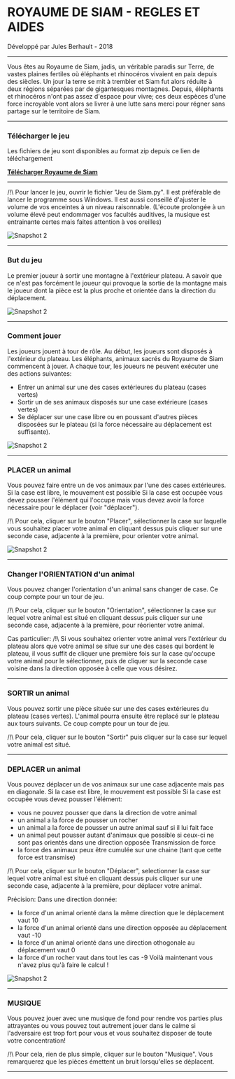 # ROYAUME DE SIAM - REGLES ET AIDES
Développé par Jules Berhault - 2018
_________________________________________________________________________

Vous êtes au Royaume de Siam, jadis, un véritable paradis sur Terre,
de vastes plaines fertiles où éléphants et rhinocéros vivaient en paix
depuis des siècles.
Un jour la terre se mit à trembler et Siam fut alors réduite à deux
régions séparées par de gigantesques montagnes.
Depuis, éléphants et rhinocéros n'ont pas assez d'espace pour vivre;
ces deux espèces d'une force incroyable vont alors se livrer à une lutte
sans merci pour régner sans partage sur le territoire de Siam.
_________________________________________________________________________

### Télécharger le jeu
Les fichiers de jeu sont disponibles au format zip depuis ce lien de téléchargement

[__Télécharger Royaume de Siam__](https://drive.google.com/file/d/1Ewji9YnUkGATurLBP4GbyJgloxJKE9oz/view?usp=sharing)

_________________________________________________________________________

/!\ Pour lancer le jeu, ouvrir le fichier "Jeu de Siam.py".
Il est préférable de lancer le programme sous Windows.
Il est aussi conseillé d'ajuster le volume de vos enceintes à un niveau
raisonnable. (L'écoute prolongée à un volume élevé peut endommager vos
facultés auditives, la musique est entrainante certes mais faites
attention à vos oreilles)

![Snapshot 2](https://github.com/julesberhault/Royaume-de-Siam/blob/main/Snapshots/Main_menu.JPG)

_________________________________________________________________________

### But du jeu

Le premier joueur à sortir une montagne à l'extérieur plateau.
A savoir que ce n'est pas forcément le joueur qui provoque la sortie de
la montagne mais le joueur dont la pièce est la plus proche et orientée
dans la direction du déplacement.

![Snapshot 2](https://github.com/julesberhault/Royaume-de-Siam/blob/main/Snapshots/In_game_2.JPG)
_________________________________________________________________________

### Comment jouer

Les joueurs jouent à tour de rôle. Au début, les joueurs sont disposés à
l'extérieur du plateau. Les éléphants, animaux sacrés du Royaume de Siam
commencent à jouer.
A chaque tour, les joueurs ne peuvent exécuter une des actions suivantes:
* Entrer un animal sur une des cases extérieures du plateau (cases vertes)
* Sortir un de ses animaux disposés sur une case extérieure (cases vertes)
* Se déplacer sur une case libre ou en poussant d'autres pièces disposées
sur le plateau (si la force nécessaire au déplacement est suffisante).

![Snapshot 2](https://github.com/julesberhault/Royaume-de-Siam/blob/main/Snapshots/Help.JPG)
_________________________________________________________________________

### PLACER un animal

Vous pouvez faire entre un de vos animaux par l'une des cases extérieures.
Si la case est libre, le mouvement est possible
Si la case est occupée vous devez pousser l'élément qui l'occupe mais
vous devez avoir la force nécessaire pour le déplacer (voir "déplacer").

/!\ Pour cela, cliquer sur le bouton "Placer", sélectionner la case sur
laquelle vous souhaitez placer votre animal en cliquant dessus
puis cliquer sur une seconde case, adjacente à la première, pour orienter
votre animal.

![Snapshot 2](https://github.com/julesberhault/Royaume-de-Siam/blob/main/Snapshots/In_game.JPG)
_________________________________________________________________________

### Changer l'ORIENTATION d'un animal

Vous pouvez changer l'orientation d'un animal sans changer de case. Ce
coup compte pour un tour de jeu.

/!\ Pour cela, cliquer sur le bouton "Orientation", sélectionner la case
sur lequel votre animal est situé en cliquant dessus puis cliquer sur une
seconde case, adjacente à la première, pour réorienter votre animal.

Cas particulier:
/!\ Si vous souhaitez orienter votre animal vers l'extérieur du plateau
alors que votre animal se situe sur une des cases qui bordent le plateau,
il vous suffit de cliquer une première fois sur la case qu'occupe votre
animal pour le sélectionner, puis de cliquer sur la seconde case voisine
dans la direction opposée à celle que vous désirez.
_________________________________________________________________________

### SORTIR un animal

Vous pouvez sortir une pièce située sur une des cases extérieures du
plateau (cases vertes). L'animal pourra ensuite être replacé sur le
plateau aux tours suivants. Ce coup compte pour un tour de jeu.

/!\ Pour cela, cliquer sur le bouton "Sortir" puis cliquer sur la case
sur lequel votre animal est situé.
_________________________________________________________________________
 
### DEPLACER un animal

Vous pouvez déplacer un de vos animaux sur une case adjacente mais pas en
diagonale.
Si la case est libre, le mouvement est possible
Si la case est occupée vous devez pousser l'élément:
* vous ne pouvez pousser que dans la direction de votre animal
* un animal a la force de pousser un rocher
* un animal a la force de pousser un autre animal sauf si il lui fait face
* un animal peut pousser autant d'animaux que possible si ceux-ci ne sont
pas orientés dans une direction opposée
Transmission de force
* la force des animaux peux être cumulée sur une chaine (tant que cette
force est transmise)

/!\ Pour cela, cliquer sur le bouton "Déplacer", selectionner la case sur
lequel votre animal est situé en cliquant dessus puis cliquer sur une
seconde case, adjacente à la première, pour déplacer votre animal.

Précision:
Dans une direction donnée:
* la force d'un animal orienté dans la même direction que le déplacement
vaut 10
* la force d'un animal orienté dans une direction opposée au déplacement
vaut -10
* la force d'un animal orienté dans une direction othogonale au
déplacement vaut 0
* la force d'un rocher vaut dans tout les cas -9
Voilà maintenant vous n'avez plus qu'à faire le calcul !

![Snapshot 2](https://github.com/julesberhault/Royaume-de-Siam/blob/main/Snapshots/You_win.JPG)
_________________________________________________________________________

### MUSIQUE
Vous pouvez jouer avec une musique de fond pour rendre vos parties plus
attrayantes ou vous pouvez tout autrement jouer dans le calme si
l'adversaire est trop fort pour vous et vous souhaitez disposer de toute
votre concentration!

/!\ Pour cela, rien de plus simple, cliquer sur le bouton "Musique". Vous
remarquerez que les pièces émettent un bruit lorsqu'elles se déplacent.
_________________________________________________________________________
